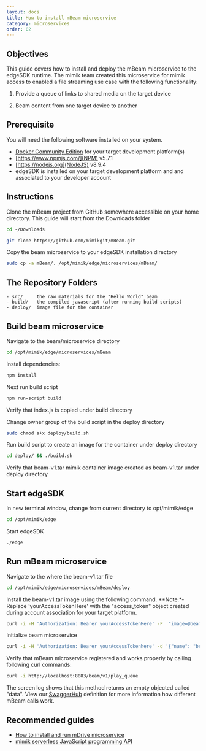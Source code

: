 ```yaml
---
layout: docs
title: How to install mBeam microservice
category: microservices
order: 02
---
```


## Objectives

This guide covers how to install and deploy the mBeam microservice to the edgeSDK runtime. The mimik team created this microservice for mimik access to enabled a file streaming use case with the following functionality:

1. Provide a queue of links to shared media on the target device

2. Beam content from one target device to another

## Prerequisite

You will need the following software installed on your system.

- [Docker Community Edition](https://www.docker.com/community-edition#/download) for your target development platform(s)
- [https://www.npmjs.com/](NPM) v5.7.1
- [https://nodejs.org](NodeJS) v8.9.4
- edgeSDK is installed on your target development platform and and associated to your developer account

## Instructions

Clone the mBeam project from GitHub somewhere accessible on your home directory. This guide will start from the Downloads folder

```bash 
cd ~/Downloads
```

```bash 
git clone https://github.com/mimikgit/mBeam.git
```

Copy the beam microservice to your edgeSDK installation directory

```bash 
sudo cp -a mBeam/. /opt/mimik/edge/microservices/mBeam/
```

## The Repository Folders

    - src/     the raw materials for the "Hello World" beam
    - build/   the compiled javascript (after running build scripts)
    - deploy/  image file for the container

## Build beam microservice

Navigate to  the beam/microservice directory

```bash 
cd /opt/mimik/edge/microservices/mBeam
```

Install dependencies:

```bash 
npm install
```

Next run build script

```bash 
npm run-script build
```

Verify that index.js is copied under build directory

Change owner group of the build script in the deploy directory

```bash 
sudo chmod a+x deploy/build.sh
```

<!-- would it be necessary or nice to have command capture out put of e.g: ls -la | grep ... -->

Run build script to create an image for the container under deploy directory

```bash 
cd deploy/ && ./build.sh
```

Verify that beam-v1.tar mimik container image created as beam-v1.tar under deploy directory

<!-- would it be necessary or nice to have command capture out put of e.g: ls -la | grep ... -->

## Start edgeSDK

In new terminal window, change from current directory to opt/mimik/edge

```bash 
cd /opt/mimik/edge
```

Start edgeSDK

```bash 
./edge
```

## Run mBeam microservice

Navigate to the where the beam-v1.tar file

```bash 
cd /opt/mimik/edge/microservices/mBeam/deploy
```

Install the beam-v1.tar image using the following command. **Note:*-Replace 'yourAccessTokenHere' with the "access_token" object created during account association for your target platform.

```bash 
curl -i -H 'Authorization: Bearer yourAccessTokenHere' -F  "image=@beam-v1.tar" http://localhost:8083/mcm/v1/images
```

Initialize beam microservice

```bash 
curl -i -H 'Authorization: Bearer yourAccessTokenhere' -d '{"name": "beam-v1", "image": "beam-v1", "env": {"BEAM": "http://127.0.0.1:8083/beam/v1","MCM.BASE_API_PATH": "/beam/v1", "MCM.WEBSOCKET_SUPPORT": "false", "MFD": "https://mfd.mimik360.com/mFD/v1", "MPO": "https://mpo.mimik360.com/mPO/v1", "uMDS": "http://127.0.0.1:8083/mds/v1"} }' http://localhost:8083/mcm/v1/containers
```

Verify that mBeam microservice registered and works properly by calling following curl commands:

```bash 
curl -i http://localhost:8083/beam/v1/play_queue
```
The screen log shows that this method returns an empty objected called "data". View our [SwaggerHub](https://app.swaggerhub.com/apis/mimik/mBeam) definition for more information how different mBeam calls work.

## Recommended guides

- [How to install and run mDrive microservice](/docs/1.2.0/microservices/how-to-deploy-mdrive-microservice.html)
- [mimik serverless JavaScript programming API](/docs/1.2.0/resources/how-to-use-mimik-serverless-javascript-programming-api.html)